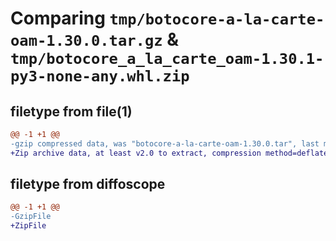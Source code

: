 # Comparing `tmp/botocore-a-la-carte-oam-1.30.0.tar.gz` & `tmp/botocore_a_la_carte_oam-1.30.1-py3-none-any.whl.zip`

## filetype from file(1)

```diff
@@ -1 +1 @@
-gzip compressed data, was "botocore-a-la-carte-oam-1.30.0.tar", last modified: Tue Jul  4 01:44:44 2023, max compression
+Zip archive data, at least v2.0 to extract, compression method=deflate
```

## filetype from diffoscope

```diff
@@ -1 +1 @@
-GzipFile
+ZipFile
```


